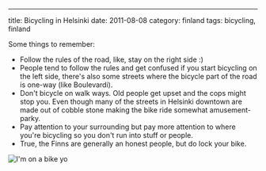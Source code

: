 ---
title: Bicycling in Helsinki
date: 2011-08-08
category: finland
tags: bicycling, finland

Some things to remember:

- Follow the rules of the road, like, stay on the right side :)
- People tend to follow the rules and get confused if you start bicycling on the left side, there's also some streets where the bicycle part of the road is one-way (like Boulevardi).
- Don't bicycle on walk ways. Old people get upset and the cops might stop you. Even though many of the streets in Helsinki downtown are made out of cobble stone making the bike ride somewhat amusement-parky.
- Pay attention to your surrounding but pay more attention to where you're bicycling so you don't run into stuff or people.
- True, the Finns are generally an honest people, but do lock your bike.

![](images/DSC00368.jpg "I'm on a bike yo")
